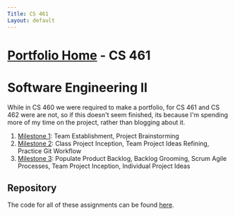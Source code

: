 ```yaml
---
Title: CS 461
Layout: default
---
```

# [Portfolio Home](https://mgeorgebrown89.github.io/CS-Portfolio/) - CS 461
# Software Engineering II

While in CS 460 we were required to make a portfolio, for CS 461 and CS 462 were are not, so if this doesn't seem finished, its because
I'm spending more of my time on the project, rather than blogging about it. 

1. [Milestone 1](milestone1): Team Establishment, Project Brainstorming
2. [Milestone 2](milestone2): Class Project Inception, Team Project Ideas Refining, Practice Git Workflow
3. [Milestone 3](milestone3): Populate Product Backlog, Backlog Grooming, Scrum Agile Processes, Team Project Inception, Individual Project Ideas

## Repository

The code for all of these assignments can be found [here](https://bitbucket.org/mgeorgebrown89/etprogressus).